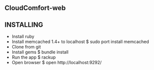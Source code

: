 ## CloudComfort-web



## INSTALLING

- Install ruby
- Install memcached 1.4+ to localhost
    $ sudo port install memcached
- Clone from git
- Install gems
    $ bundle install
- Run the app
    $ rackup
- Open browser
    $ open http://localhost:9292/
    
